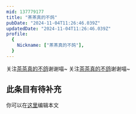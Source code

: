 ```yaml
---
mid: 137779177
title: "茶茶真的不鸽"
pubDate: "2024-11-04T11:26:46.039Z"
updatedDate: "2024-11-04T11:26:46.039Z"
profile:
  {
    Nickname: ["茶茶真的不鸽"],
  }
---
```


关注[茶茶真的不鸽](https://space.bilibili.com/137779177)谢谢喵~ 关注[茶茶真的不鸽](https://space.bilibili.com/137779177)谢谢喵~

## 此条目有待补充
你可以在[这里](https://github.com/Yuhanawa/VTuber.ICU/edit/master/src/content/v/茶茶真的不鸽/index.md)编辑本文
